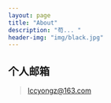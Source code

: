 ```yaml
---
layout: page
title: "About"
description: "苟... " 
header-img: "img/black.jpg"
---
```

## 个人邮箱
> lccyongz@163.com


<img src="http://openmindclub.qiniudn.com/omt/ProductList01.jpg?imageMogr2/thumbnail/!30p" alt="" class="img-responsive">




